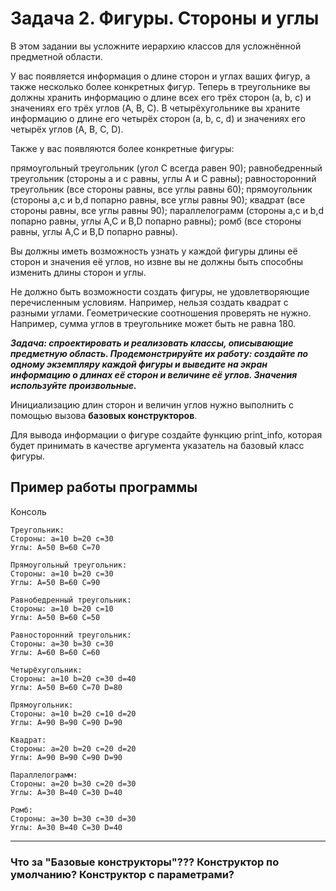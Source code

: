 # Задача 2. Фигуры. Стороны и углы
В этом задании вы усложните иерархию классов для усложнённой предметной области.

У вас появляется информация о длине сторон и углах ваших фигур, а также несколько более конкретных фигур.
Теперь в треугольнике вы должны хранить информацию о длине всех его трёх сторон (a, b, c) и значениях его
трёх углов (A, B, C). В четырёхугольнике вы храните информацию о длине его четырёх сторон (a, b, c, d)
и значениях его четырёх углов (A, B, C, D).

Также у вас появляются более конкретные фигуры:

прямоугольный треугольник (угол C всегда равен 90);
равнобедренный треугольник (стороны a и c равны, углы A и C равны);
равносторонний треугольник (все стороны равны, все углы равны 60);
прямоугольник (стороны a,c и b,d попарно равны, все углы равны 90);
квадрат (все стороны равны, все углы равны 90);
параллелограмм (стороны a,c и b,d попарно равны, углы A,C и B,D попарно равны);
ромб (все стороны равны, углы A,C и B,D попарно равны).

Вы должны иметь возможность узнать у каждой фигуры длины её сторон и значения её углов, но извне вы не должны
быть способны изменить длины сторон и углы.

Не должно быть возможности создать фигуры, не удовлетворяющие перечисленным условиям. Например, нельзя создать
квадрат с разными углами. Геометрические соотношения проверять не нужно. Например, сумма углов в треугольнике
может быть не равна 180.

***Задача: спроектировать и реализовать классы, описывающие предметную область. Продемонстрируйте их работу:
создайте по одному экземпляру каждой фигуры и выведите на экран информацию о длинах её сторон и величине
её углов. Значения используйте произвольные.***

Инициализацию длин сторон и величин углов нужно выполнить с помощью вызова **базовых конструкторов**.

Для вывода информации о фигуре создайте функцию print_info, которая будет принимать в качестве аргумента
указатель на базовый класс фигуры.

## Пример работы программы
Консоль
```
Треугольник:
Стороны: a=10 b=20 c=30
Углы: A=50 B=60 C=70

Прямоугольный треугольник:
Стороны: a=10 b=20 c=30
Углы: A=50 B=60 C=90

Равнобедренный треугольник:
Стороны: a=10 b=20 c=10
Углы: A=50 B=60 C=50

Равносторонний треугольник:
Стороны: a=30 b=30 c=30
Углы: A=60 B=60 C=60

Четырёхугольник:
Стороны: a=10 b=20 c=30 d=40
Углы: A=50 B=60 C=70 D=80

Прямоугольник:
Стороны: a=10 b=20 c=10 d=20
Углы: A=90 B=90 C=90 D=90

Квадрат:
Стороны: a=20 b=20 c=20 d=20
Углы: A=90 B=90 C=90 D=90

Параллелограмм:
Стороны: a=20 b=30 c=20 d=30
Углы: A=30 B=40 C=30 D=40

Ромб:
Стороны: a=30 b=30 c=30 d=30
Углы: A=30 B=40 C=30 D=40
```
---
### Что за "Базовые конструкторы"??? Конструктор по умолчанию? Конструктор с параметрами?